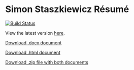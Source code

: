 # Simon Staszkiewicz Résumé

[![Build Status](https://travis-ci.com/Stasmo/resume.svg?branch=master)](https://travis-ci.com/Stasmo/resume)

View the latest version [here](https://github.com/Stasmo/resume/blob/master/SimonStaszkiewiczResume.md).

[Download .docx document](https://simon-staszkiewicz-public.s3-us-west-2.amazonaws.com/SimonStaszkiewiczResume.docx)

[Download .html document](https://simon-staszkiewicz-public.s3-us-west-2.amazonaws.com/SimonStaszkiewiczResume.html)

[Download .zip file with both documents](https://simon-staszkiewicz-public.s3-us-west-2.amazonaws.com/SimonStaszkiewiczResume.zip)
